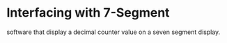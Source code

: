 # Interfacing with 7-Segment

software that display a decimal counter value on a seven segment display.

